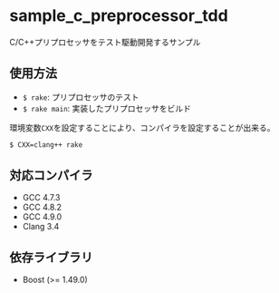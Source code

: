 sample_c_preprocessor_tdd
=========================

C/C++プリプロセッサをテスト駆動開発するサンプル

## 使用方法

* `$ rake`: プリプロセッサのテスト
* `$ rake main`: 実装したプリプロセッサをビルド

環境変数`CXX`を設定することにより、コンパイラを設定することが出来る。

```bash
$ CXX=clang++ rake
```

## 対応コンパイラ

* GCC 4.7.3
* GCC 4.8.2
* GCC 4.9.0
* Clang 3.4

## 依存ライブラリ

* Boost (>= 1.49.0)
